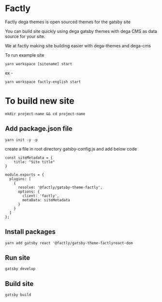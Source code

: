 # Factly


Factly dega themes is open sourced themes for the gatsby site

You can build site quickly using dega gatsby themes with dega CMS as data source for your site.

We at factly making site building easier with dega-themes and dega-cms

To run example site 

```
yarn workspace [sitename] start

```

ex - 
```
yarn workspace factly-english start

```

# To build new site

```
mkdir project-name && cd project-name
```

## Add package.json file
```
yarn init -y -p
```

create a file in root directory gatsby-config.js and add below code
```
const siteMetadata = {
    title: "Site title"
}

module.exports = {
  plugins: [
    {
      resolve: '@factly/gatsby-theme-factly',
      options: {
        client: 'factly',
        metaData: siteMetadata
      }
    }
  ]
};
```

## Install packages
```
yarn add gatsby react '@factly/gatsby-theme-factlyreact-dom 
```

## Run site

```
gatsby develop
```

## Build site
```
gatsby build
```
